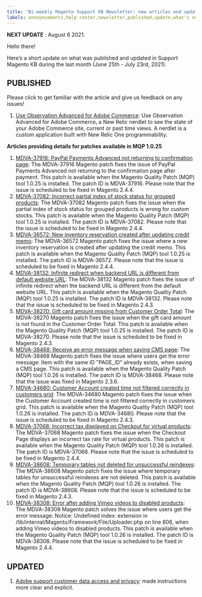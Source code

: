 ```yaml
---
title: "Bi-weekly Magento Support KB Newsletter: new articles and updates"
labels: announcements,help center,newsletter,published,update,what's new
---
```


 **NEXT UPDATE** : August 6 2021.

Hello there!

Here’s a short update on what was published and updated in Support Magento KB during the last month (June 25th - July 23rd, 2021).


## PUBLISHED

Please click to get familiar with the article and give us feedback on any issues!

1. [Use Observation Advanced for Adobe Commerce](https://support.magento.com/hc/en-us/articles/4402379845901): Use Observation Advanced for Adobe Commerce, a New Relic nerdlet to see the state of your Adobe Commerce site, current or past time views. A nerdlet is a custom application built with New Relic One programmability.

  **Articles providing details for patches available in MQP 1.0.25**

1. [MDVA-37916: PayPal Payments Advanced not returning to confirmation page](https://support.magento.com/hc/en-us/articles/4404167764109-MDVA-37916-PayPal-Payments-Advanced-not-returning-to-confirmation-page): The MDVA-37916 Magento patch fixes the issue of PayPal Payments Advanced not returning to the confirmation page after payment. This patch is available when the Magento Quality Patch (MQP) tool 1.0.25 is installed. The patch ID is MDVA-37916. Please note that the issue is scheduled to be fixed in Magento 2.4.4.
1. [MDVA-37082: Incorrect partial index of stock status for grouped products](https://support.magento.com/hc/en-us/articles/4404167755021-MDVA-37082-Incorrect-partial-index-of-stock-status-for-grouped-products): The MDVA-37082 Magento patch fixes the issue when the partial index of stock status for grouped products is wrong for custom stocks. This patch is available when the Magento Quality Patch (MQP) tool 1.0.25 is installed. The patch ID is MDVA-37082. Please note that the issue is scheduled to be fixed in Magento 2.4.4.
1. [MDVA-36572: New inventory reservation created after updating credit memo](https://support.magento.com/hc/en-us/articles/4404170227213-MDVA-36572-New-inventory-reservation-created-after-updating-credit-memo): The MDVA-36572 Magento patch fixes the issue where a new inventory reservation is created after updating the credit memo. This patch is available when the Magento Quality Patch (MQP) tool 1.0.25 is installed. The patch ID is MDVA-36572. Please note that the issue is scheduled to be fixed in Magento 2.4.4.
1. [MDVA-38132: Infinite redirect when backend URL is different from default website URL](https://support.magento.com/hc/en-us/articles/4404170235277-MDVA-38132-Infinite-redirect-when-backend-URL-is-different-from-default-website-URL): The MDVA-38132 Magento patch fixes the issue of infinite redirect when the backend URL is different from the default website URL. This patch is available when the Magento Quality Patch (MQP) tool 1.0.25 is installed. The patch ID is MDVA-38132. Please note that the issue is scheduled to be fixed in Magento 2.4.3.
1. [MDVA-38270: Gift card amount missing from Customer Order Total](https://support.magento.com/hc/en-us/articles/4404170242317-MDVA-38270-Gift-card-amount-missing-from-Customer-Order-Total): The MDVA-38270 Magento patch fixes the issue when the gift card amount is not found in the Customer Order Total. This patch is available when the Magento Quality Patch (MQP) tool 1.0.25 is installed. The patch ID is MDVA-38270. Please note that the issue is scheduled to be fixed in Magento 2.4.3.
1. [MDVA-38468: Receive an error message when saving CMS page](https://support.magento.com/hc/en-us/articles/4405317250445-MDVA-38468-Receive-an-error-message-when-saving-CMS-page): The MDVA-38468 Magento patch fixes the issue where users get the error message: Item with the same ID "PAGE_ID" already exists, when saving a CMS page. This patch is available when the Magento Quality Patch (MQP) tool 1.0.26 is installed. The patch ID is MDVA-38468. Please note that the issue was fixed in Magento 2.3.6.
1. [MDVA-34680: Customer Account created time not filtered correctly in customers grid](https://support.magento.com/hc/en-us/articles/4405317243021-MDVA-34680-Customer-Account-created-time-not-filtered-correctly-in-customers-grid): The MDVA-34680 Magento patch fixes the issue when the Customer Account created time is not filtered correctly in customers grid. This patch is available when the Magento Quality Patch (MQP) tool 1.0.26 is installed. The patch ID is MDVA-34680. Please note that the issue is scheduled to be fixed in Magento 2.4.3.
1. [MDVA-37068: Incorrect tax displayed on Checkout for virtual products](https://support.magento.com/hc/en-us/articles/4405321721229-MDVA-37068-Incorrect-tax-displayed-on-Checkout-for-virtual-products): The MDVA-37068 Magento patch fixes the issue when the Checkout Page displays an incorrect tax rate for virtual products. This patch is available when the Magento Quality Patch (MQP) tool 1.0.26 is installed. The patch ID is MDVA-37068. Please note that the issue is scheduled to be fixed in Magento 2.4.4.
1. [MDVA-38608: Temporary tables not deleted for unsuccessful reindexes](https://support.magento.com/hc/en-us/articles/4405622172557-MDVA-38608-Temporary-tables-not-deleted-for-unsuccessful-reindexes): The MDVA-38608 Magento patch fixes the issue where temporary tables for unsuccessful reindexes are not deleted. This patch is available when the Magento Quality Patch (MQP) tool 1.0.26 is installed. The patch ID is MDVA-38608. Please note that the issue is scheduled to be fixed in Magento 2.4.3.
1. [MDVA-38308: Error after adding Vimeo videos to disabled products](https://support.magento.com/hc/en-us/articles/4405321730445-MDVA-38308-Error-after-adding-Vimeo-videos-to-disabled-products): The MDVA-38308 Magento patch solves the issue where users get the error message: Notice: Undefined index: extension in /lib/internal/Magento/Framework/File/Uploader.php on line 806, when adding Vimeo videos to disabled products. This patch is available when the Magento Quality Patch (MQP) tool 1.0.26 is installed. The patch ID is MDVA-38308. Please note that the issue is scheduled to be fixed in Magento 2.4.4.


## UPDATED

1. [Adobe support customer data access and privacy](https://support.magento.com/hc/en-us/articles/360052293411): made instructions more clear and explicit.
